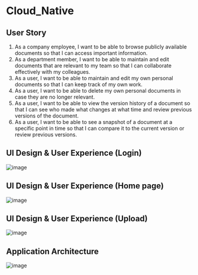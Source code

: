 # Cloud_Native

## User Story
1. As a company employee, I want to be able to browse publicly available documents so that I can access important information.
2. As a department member, I want to be able to maintain and edit documents that are relevant to my team so that I can collaborate effectively with my colleagues.
3. As a user, I want to be able to maintain and edit my own personal documents so that I can keep track of my own work.
4. As a user, I want to be able to delete my own personal documents in case they are no longer relevant.
5. As a user, I want to be able to view the version history of a document so that I can see who made what changes at what time and review previous versions of the document.
6. As a user, I want to be able to see a snapshot of a document at a specific point in time so that I can compare it to the current version or review previous versions.

## UI Design & User Experience (Login)
![image](https://user-images.githubusercontent.com/62683955/233832292-243e2dbd-6eae-45b3-a67c-ff22898a8117.png)

## UI Design & User Experience (Home page)
![image](https://user-images.githubusercontent.com/62683955/233832317-c0deac16-d6b5-4953-8e83-807f2dc7d170.png)

## UI Design & User Experience (Upload)
![image](https://user-images.githubusercontent.com/62683955/233832339-23024cd7-6afc-4569-a8bd-77d3c745337d.png)

## Application Architecture
![image](https://user-images.githubusercontent.com/62683955/233832365-6436e2ca-25a7-43f5-80ac-1c47cd46db88.png)




